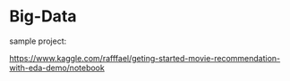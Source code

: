 # Big-Data

sample project: 

https://www.kaggle.com/rafffael/geting-started-movie-recommendation-with-eda-demo/notebook
